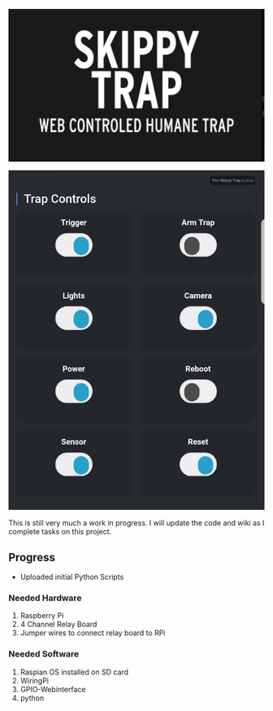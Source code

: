 ![Alt Text](https://github.com/mastertork/SkippyTrap/blob/master/skippytraplogo.jpg)

![Alt Text](https://github.com/mastertork/SkippyTrap/blob/master/skippytrapcontrols.jpg)

This is still very much a work in progress.  I will update the code and wiki as I complete tasks on this project.

## Progress 
  - Uploaded initial Python Scripts

### Needed Hardware
1.  Raspberry Pi
2.  4 Channel Relay Board
3.  Jumper wires to connect relay board to RPi

### Needed Software
1.  Raspian OS installed on SD card
2.  WiringPi
3.  GPIO-Webinterface
4.  python
